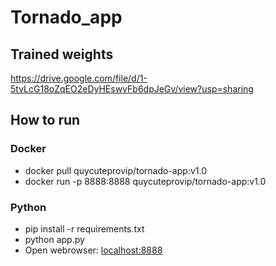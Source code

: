 # Tornado_app
## Trained weights 
  https://drive.google.com/file/d/1-5tvLcG18oZqEO2eDyHEswvFb6dpJeGv/view?usp=sharing

## How to run
### Docker
* docker pull quycuteprovip/tornado-app:v1.0
* docker run -p 8888:8888 quycuteprovip/tornado-app:v1.0
### Python
* pip install -r requirements.txt
*  python app.py
*  Open webrowser: [localhost:8888](http://localhost:8888/)

